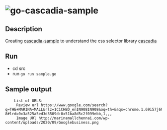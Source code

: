 #  ![go-cascadia-sample](https://github.com/yuvan11/cascadia-sample/actions/workflows/go.yml/badge.svg)

## Description

Creating [cascadia-sample](https://github.com/yuvan11/cascadia-sample) to understand the css selector library [cascadia](https://github.com/andybalholm/cascadia)

## Run

- cd src
- run `go run sample.go`

## Sample output

        List of URLS:      
         Review url https://www.google.com/search?q=THE+MARINA+MALL&rlz=1C1CHBD_enIN908IN908&oq=th+&aqs=chrome.1.69i57j69i59l2j69i60l5.2415j0j7&sourceid=chrome&ie=UTF-8#lrd=0x3a525a5ed3d3509d:0x51ba8d5c2f099ebb,1,,,                                                                                                                                 
         Image URl http://marinamallchennai.com/wp-content/uploads/2020/09/Googlebusiness.png  
